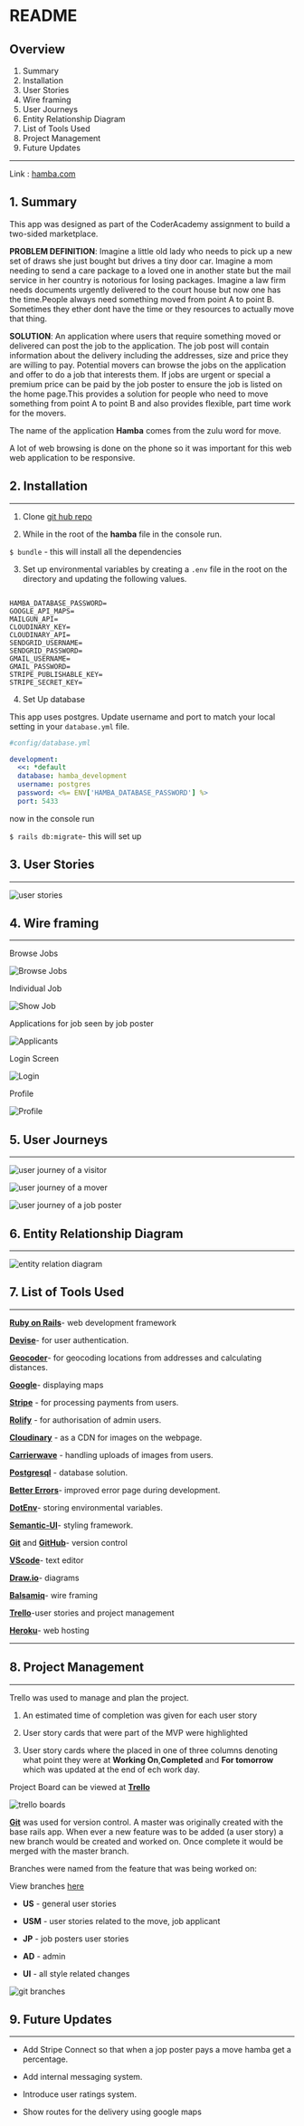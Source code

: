 # README

## Overview

1. Summary
2. Installation
3. User Stories
4. Wire framing
5. User Journeys
6. Entity Relationship Diagram
7. List of Tools Used
8. Project Management
9. Future Updates

------------------

Link : [hamba.com](https://obscure-tor-56499.herokuapp.com/)

## 1. Summary

This app was designed as part of the CoderAcademy assignment to build a two-sided marketplace.

**PROBLEM DEFINITION**: Imagine a  little old lady who needs to pick up a new set of draws she just bought but drives a tiny door car. Imagine a mom needing to send a care package to a loved one in another state but the mail service in her country is notorious for losing packages. Imagine a law firm needs documents urgently delivered to the court house but now one has the time.People always need something moved from point A to point B. Sometimes they ether dont have the time or they resources to actually move that thing.

**SOLUTION**: An application where users that require something moved or delivered can post the job to the application. The job post will contain information about the delivery including the addresses, size and price they are willing to pay. Potential movers can browse the jobs on the application and offer to do a job that interests them. If jobs are urgent or special a premium price can be paid by the job poster to ensure the job is listed on the home page.This provides a solution for people who need to move something from point A to point B and also provides flexible, part time work for the movers.

The name of the application  **Hamba** comes from the zulu word for move.

A lot of web browsing is done on the phone so it was important for this web web application to be responsive.

## 2. Installation

------------------

1. Clone [git hub repo](https://github.com/ShaunSpinelli/hamba)

2. While in the root of the **hamba** file in the console run.

``$ bundle`` - this will install all the dependencies

3. Set up environmental variables by creating a ``.env`` file in the root on the directory and updating the following values.

```text

HAMBA_DATABASE_PASSWORD=
GOOGLE_API_MAPS=
MAILGUN_API=
CLOUDINARY_KEY=
CLOUDINARY_API=
SENDGRID_USERNAME=
SENDGRID_PASSWORD=
GMAIL_USERNAME=
GMAIL_PASSWORD=
STRIPE_PUBLISHABLE_KEY=
STRIPE_SECRET_KEY=

```

4. Set Up database

This app uses postgres. Update username and port to match your local setting in your ```database.yml``` file.

```yml
#config/database.yml

development:
  <<: *default
  database: hamba_development
  username: postgres
  password: <%= ENV['HAMBA_DATABASE_PASSWORD'] %>
  port: 5433

```

now in the console run

``$ rails db:migrate``- this will set up


## 3. User Stories

------------------


![user stories](/app/assets/images/userstories.png)

## 4. Wire framing

------------------

Browse Jobs

![Browse Jobs](/app/assets/images/browsejobs.png)

Individual Job

![Show Job](/app/assets/images/jobshow.png)

Applications for job seen by job poster

![Applicants](/app/assets/images/applications.png)

Login Screen

![Login](/app/assets/images/login.png)

Profile

![Profile](/app/assets/images/profile.png)


## 5. User Journeys

------------------

![user journey of a visitor](/app/assets/images/ujvister.png)

![user journey of a mover](/app/assets/images/ujmover.png)

![user journey of a job poster](/app/assets/images/ujjopposter.png)

## 6. Entity Relationship Diagram

------------------

 ![entity relation diagram](/app/assets/images/ERD.png)

## 7. List of Tools Used

------------------

[**Ruby on Rails**](https://rubyonrails.org/)- web development framework

[**Devise**](https://github.com/plataformatec/devise)- for user authentication.

[**Geocoder**](https://github.com/alexreisner/geocoder)- for geocoding locations from addresses and calculating distances.

[**Google**](https://developers.google.com/maps/documentation/javascript/tutorial)- displaying maps

[**Stripe**](https://stripe.com/docs/checkout/rails) - for processing payments from users.

[**Rolify**](https://github.com/RolifyCommunity/rolify) - for authorisation of admin users.

[**Cloudinary**](https://cloudinary.com) - as a CDN for images on the webpage.

[**Carrierwave**](https://github.com/carrierwaveuploader/carrierwave) - handling uploads of images from users.

[**Postgresql**](https://www.postgresql.org/) - database solution.

[**Better Errors**](https://github.com/charliesome/better_errors)- improved error page during development.

[**DotEnv**](https://github.com/bkeepers/dotenv)- storing environmental variables.

[**Semantic-UI**](https://semantic-ui.com/)- styling framework.

[**Git**](https://git-scm.com/) and [**GitHub**](http://github.com)- version control

[**VScode**](https://code.visualstudio.com)- text editor

[**Draw.io**](www.draw.io)- diagrams

[**Balsamiq**](https://balsamiq.com/)- wire framing

[**Trello**](https://trello.com)-user stories and project management

[**Heroku**](www.heroku.com)- web hosting

------------------

## 8. Project Management

------------------

Trello was used to manage and plan the project.

1. An estimated time of completion was given for each user story

2. User story cards that were part of the MVP were highlighted

3. User story cards where the placed in one of three columns denoting what point they were at **Working On**,**Completed** and **For tomorrow** which was updated at the end of ech work day.

Project Board can be viewed at [**Trello**](https://trello.com/b/Qc5k3uvb/hamba-double-sided-market-place)

![trello boards](/app/assets/images/trelloboard.png)

[**Git**](https://git-scm.com/) was used for version control. A master was originally created with the base rails app. When ever a new feature was to be added (a user story) a new branch would be created and worked on. Once complete it would be merged with the master branch.

Branches were named from the feature that was being worked on:

View branches [here](https://github.com/ShaunSpinelli/hamba/branches/yours)

* **US** - general user stories

* **USM** - user stories related to the move, job applicant

* **JP** - job posters user stories

* **AD** - admin

* **UI** - all style related changes

![git branches](/app/assets/images/branches.png)


## 9. Future Updates

------------------

* Add Stripe Connect so that when a jop poster pays a move hamba get a percentage.

* Add internal messaging system.

* Introduce user ratings system.

* Show routes for the delivery using google maps